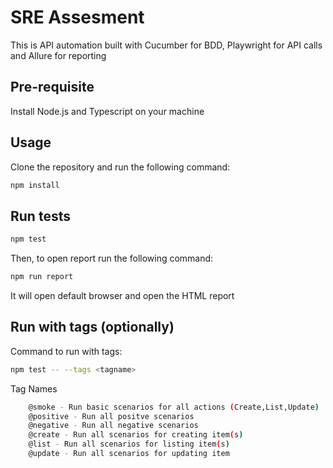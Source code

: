 # SRE Assesment
This is API automation built with Cucumber for BDD, Playwright for API calls and Allure for reporting

## Pre-requisite
Install Node.js and Typescript on your machine

## Usage

Clone the repository and run the following command:

```sh
npm install
```

## Run tests

```sh
npm test
```

Then, to open report run the following command:

```sh
npm run report
```

It will open default browser and open the HTML report


## Run with tags (optionally)

Command to run with tags: 
```sh
npm test -- --tags <tagname>    
```

Tag Names
```sh
    @smoke - Run basic scenarios for all actions (Create,List,Update)
    @positive - Run all positve scenarios
    @negative - Run all negative scenarios
    @create - Run all scenarios for creating item(s)
    @list - Run all scenarios for listing item(s)
    @update - Run all scenarios for updating item
```
